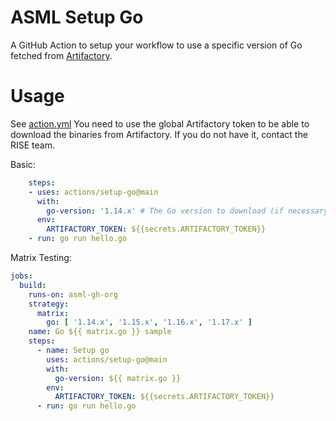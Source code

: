 # ASML Setup Go
A GitHub Action to setup your workflow to use a specific version of Go fetched from [Artifactory](https://artifactory-de.asml.com/ui/repos/tree/General/rise-generic-dev-local/toolchain-cache).

# Usage
See [action.yml](action.yml)
You need to use the global Artifactory token to be able to download the binaries from Artifactory. If you do not have it, contact the RISE team.

Basic:
```yaml
    steps:
    - uses: actions/setup-go@main
      with:
        go-version: '1.14.x' # The Go version to download (if necessary) and use.
      env:
        ARTIFACTORY_TOKEN: ${{secrets.ARTIFACTORY_TOKEN}}
    - run: go run hello.go
```

Matrix Testing:
```yaml
jobs:
  build:
    runs-on: asml-gh-org
    strategy:
      matrix:
        go: [ '1.14.x', '1.15.x', '1.16.x', '1.17.x' ]
    name: Go ${{ matrix.go }} sample
    steps:
      - name: Setup go
        uses: actions/setup-go@main
        with:
          go-version: ${{ matrix.go }}
        env:
          ARTIFACTORY_TOKEN: ${{secrets.ARTIFACTORY_TOKEN}}
      - run: go run hello.go
```
